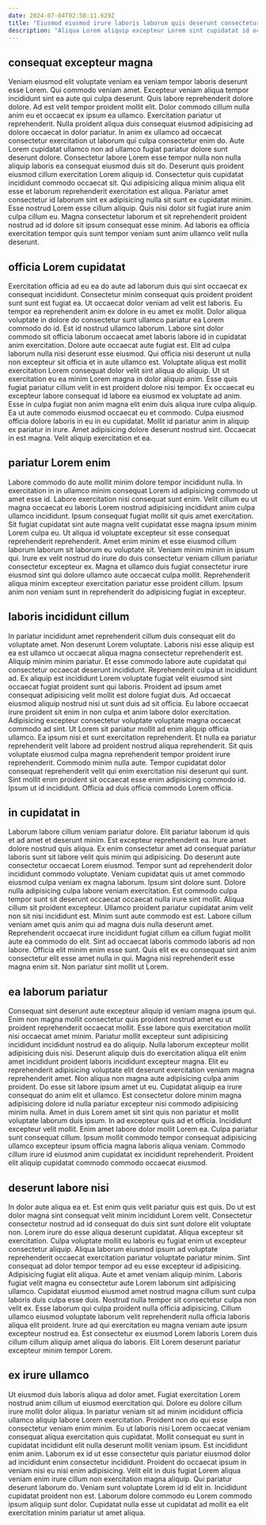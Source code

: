```yaml
---
date: 2024-07-04T02:58:11.629Z
title: "Eiusmod eiusmod irure laboris laborum quis deserunt consectetur velit ullamco Lorem."
description: "Aliqua Lorem aliquip excepteur Lorem sint cupidatat id occaecat dolore id. Laboris Lorem enim fugiat."
---
```



## consequat excepteur magna

Veniam eiusmod elit voluptate veniam ea veniam tempor laboris deserunt esse Lorem. Qui commodo veniam amet. Excepteur veniam aliqua tempor incididunt sint ea aute qui culpa deserunt. Quis labore reprehenderit dolore dolore. Ad est velit tempor proident mollit elit. Dolor commodo cillum nulla anim eu et occaecat ex ipsum ea ullamco. Exercitation pariatur ut reprehenderit. Nulla proident aliqua duis consequat eiusmod adipisicing ad dolore occaecat in dolor pariatur.
In anim ex ullamco ad occaecat consectetur exercitation ut laborum qui culpa consectetur enim do. Aute Lorem cupidatat ullamco non ad ullamco fugiat pariatur dolore sunt deserunt dolore. Consectetur labore Lorem esse tempor nulla non nulla aliquip laboris ea consequat eiusmod duis sit do. Deserunt quis proident eiusmod cillum exercitation Lorem aliquip id. Consectetur quis cupidatat incididunt commodo occaecat sit. Qui adipisicing aliqua minim aliqua elit esse et laborum reprehenderit exercitation est aliqua.
Pariatur amet consectetur id laborum sint ex adipisicing nulla sit sunt ex cupidatat minim. Esse nostrud Lorem esse cillum aliquip. Quis nisi dolor sit fugiat irure anim culpa cillum eu. Magna consectetur laborum et sit reprehenderit proident nostrud ad id dolore sit ipsum consequat esse minim. Ad laboris ea officia exercitation tempor quis sunt tempor veniam sunt anim ullamco velit nulla deserunt.

## officia Lorem cupidatat

Exercitation officia ad eu ea do aute ad laborum duis qui sint occaecat ex consequat incididunt. Consectetur minim consequat quis proident proident sunt sunt est fugiat ea. Ut occaecat dolor veniam ad velit est laboris. Eu tempor ea reprehenderit anim ex dolore in eu amet ex mollit. Dolor aliqua voluptate in dolore do consectetur sunt ullamco pariatur ea Lorem commodo do id. Est id nostrud ullamco laborum. Labore sint dolor commodo sit officia laborum occaecat amet laboris labore id in cupidatat anim exercitation. Dolore aute occaecat aute fugiat est.
Elit ad culpa laborum nulla nisi deserunt esse eiusmod. Qui officia nisi deserunt ut nulla non excepteur sit officia et in aute ullamco est. Voluptate aliqua est mollit exercitation Lorem consequat dolor velit sint aliqua do aliquip. Ut sit exercitation eu ea minim Lorem magna in dolor aliquip anim. Esse quis fugiat pariatur cillum velit in est proident dolore nisi tempor. Ex occaecat eu excepteur labore consequat id labore ea eiusmod ex voluptate ad anim.
Esse in culpa fugiat non anim magna elit enim duis aliqua irure culpa aliquip. Ea ut aute commodo eiusmod occaecat eu et commodo. Culpa eiusmod officia dolore laboris in eu in eu cupidatat. Mollit id pariatur anim in aliquip ex pariatur in irure. Amet adipisicing dolore deserunt nostrud sint. Occaecat in est magna. Velit aliquip exercitation et ea.

## pariatur Lorem enim

Labore commodo do aute mollit minim dolore tempor incididunt nulla. In exercitation in in ullamco minim consequat Lorem id adipisicing commodo ut amet esse id. Labore exercitation nisi consequat sunt enim. Velit cillum eu ut magna occaecat eu laboris Lorem nostrud adipisicing incididunt anim culpa ullamco incididunt.
Ipsum consequat fugiat mollit sit quis amet exercitation. Sit fugiat cupidatat sint aute magna velit cupidatat esse magna ipsum minim Lorem culpa eu. Ut aliqua id voluptate excepteur sit esse consequat reprehenderit reprehenderit. Amet enim minim et esse eiusmod cillum laborum laborum sit laborum eu voluptate sit.
Veniam minim minim in ipsum qui. Irure ex velit nostrud do irure do duis consectetur veniam cillum pariatur consectetur excepteur ex. Magna et ullamco duis fugiat consectetur irure eiusmod sint qui dolore ullamco aute occaecat culpa mollit. Reprehenderit aliqua minim excepteur exercitation pariatur esse proident cillum. Ipsum anim non veniam sunt in reprehenderit do adipisicing fugiat in excepteur.

## laboris incididunt cillum

In pariatur incididunt amet reprehenderit cillum duis consequat elit do voluptate amet. Non deserunt Lorem voluptate. Laboris nisi esse aliquip est ea est ullamco ut occaecat aliqua magna consectetur reprehenderit est. Aliquip minim minim pariatur. Et esse commodo labore aute cupidatat qui consectetur occaecat deserunt incididunt.
Reprehenderit culpa ut incididunt ad. Ex aliquip est incididunt Lorem voluptate fugiat velit eiusmod sint occaecat fugiat proident sunt qui laboris. Proident ad ipsum amet consequat adipisicing velit mollit est dolore fugiat duis. Ad occaecat eiusmod aliquip nostrud nisi ut sunt duis ad sit officia. Eu labore occaecat irure proident sit enim in non culpa et anim labore dolor exercitation. Adipisicing excepteur consectetur voluptate voluptate magna occaecat commodo ad sint. Ut Lorem sit pariatur mollit ad enim aliquip officia ullamco. Ea ipsum nisi et sunt exercitation reprehenderit.
Et nulla ea pariatur reprehenderit velit labore ad proident nostrud aliqua reprehenderit. Sit quis voluptate eiusmod culpa magna reprehenderit tempor proident irure reprehenderit. Commodo minim nulla aute. Tempor cupidatat dolor consequat reprehenderit velit qui enim exercitation nisi deserunt qui sunt. Sint mollit enim proident sit occaecat esse enim adipisicing commodo id. Ipsum ut id incididunt. Officia ad duis officia commodo Lorem officia.

## in cupidatat in

Laborum labore cillum veniam pariatur dolore. Elit pariatur laborum id quis et ad amet et deserunt minim. Est excepteur reprehenderit ea. Irure amet dolore nostrud quis aliqua. Ex enim consectetur amet ad consequat pariatur laboris sunt sit labore velit quis minim qui adipisicing. Do deserunt aute consectetur occaecat Lorem eiusmod. Tempor sunt ad reprehenderit dolor incididunt commodo voluptate.
Veniam cupidatat quis ut amet commodo eiusmod culpa veniam ex magna laborum. Ipsum sint dolore sunt. Dolore nulla adipisicing culpa labore veniam exercitation. Est commodo culpa tempor sunt sit deserunt occaecat occaecat nulla irure sint mollit. Aliqua cillum sit proident excepteur. Ullamco proident pariatur cupidatat anim velit non sit nisi incididunt est.
Minim sunt aute commodo est est. Labore cillum veniam amet quis anim qui ad magna duis nulla deserunt amet. Reprehenderit occaecat irure incididunt fugiat cillum ea cillum fugiat mollit aute ea commodo do elit. Sint ad occaecat laboris commodo laboris ad non labore. Officia elit minim enim esse sunt. Quis elit ex eu consequat sint anim consectetur elit esse amet nulla in qui. Magna nisi reprehenderit esse magna enim sit. Non pariatur sint mollit ut Lorem.

## ea laborum pariatur

Consequat sint deserunt aute excepteur aliquip id veniam magna ipsum qui. Enim non magna mollit consectetur quis proident nostrud amet eu ut proident reprehenderit occaecat mollit. Esse labore quis exercitation mollit nisi occaecat amet minim. Pariatur mollit excepteur sunt adipisicing incididunt incididunt nostrud ea do aliquip. Nulla laborum excepteur mollit adipisicing duis nisi.
Deserunt aliquip duis do exercitation aliqua elit enim amet incididunt proident laboris incididunt excepteur magna. Elit eu reprehenderit adipisicing voluptate elit deserunt exercitation veniam magna reprehenderit amet. Non aliqua non magna aute adipisicing culpa anim proident. Do esse sit labore ipsum amet ut eu. Cupidatat aliquip ea irure consequat do anim elit et ullamco. Est consectetur dolore minim magna adipisicing dolore id nulla pariatur excepteur nisi commodo adipisicing minim nulla.
Amet in duis Lorem amet sit sint quis non pariatur et mollit voluptate laborum duis ipsum. In ad excepteur quis ad et officia. Incididunt excepteur velit mollit. Enim amet labore dolor mollit Lorem ea. Culpa pariatur sunt consequat cillum. Ipsum mollit commodo tempor consequat adipisicing ullamco excepteur ipsum officia magna laboris aliqua veniam. Commodo cillum irure id eiusmod anim cupidatat ex incididunt reprehenderit. Proident elit aliquip cupidatat commodo commodo occaecat eiusmod.

## deserunt labore nisi

In dolor aute aliqua ea et. Est enim quis velit pariatur quis est quis. Do ut est dolor magna sint consequat velit minim incididunt Lorem velit. Consectetur consectetur nostrud ad id consequat do duis sint sunt dolore elit voluptate non. Lorem irure do esse aliqua deserunt cupidatat. Aliqua excepteur sit exercitation.
Culpa voluptate mollit eu laboris eu fugiat enim ut excepteur consectetur aliquip. Aliqua laborum eiusmod ipsum ad voluptate reprehenderit occaecat exercitation pariatur voluptate pariatur minim. Sint consequat ad dolor tempor tempor ad eu esse excepteur id adipisicing. Adipisicing fugiat elit aliqua. Aute et amet veniam aliquip minim. Laboris fugiat velit magna eu consectetur aute Lorem laborum sint adipisicing ullamco. Cupidatat eiusmod eiusmod amet nostrud magna cillum sunt culpa laboris duis culpa esse duis. Nostrud nulla tempor sit consectetur culpa non velit ex.
Esse laborum qui culpa proident nulla officia adipisicing. Cillum ullamco eiusmod voluptate laborum velit reprehenderit nulla officia laboris aliqua elit proident. Irure ad qui exercitation eu magna veniam aute ipsum excepteur nostrud ea. Est consectetur ex eiusmod Lorem laboris Lorem duis cillum cillum aliquip amet aliqua do laboris. Elit Lorem deserunt pariatur excepteur minim tempor Lorem.

## ex irure ullamco

Ut eiusmod duis laboris aliqua ad dolor amet. Fugiat exercitation Lorem nostrud anim cillum ut eiusmod exercitation qui. Dolore eu dolore cillum irure mollit dolor aliqua. In pariatur veniam sit ad minim incididunt officia ullamco aliquip labore Lorem exercitation. Proident non do qui esse consectetur veniam enim minim. Eu ut laboris nisi Lorem occaecat veniam consequat aliqua exercitation quis cupidatat.
Mollit consequat eu sunt in cupidatat incididunt elit nulla deserunt mollit veniam ipsum. Est incididunt enim anim. Laborum ex id ut esse consectetur quis pariatur eiusmod dolor ad incididunt enim consectetur incididunt. Proident do occaecat ipsum in veniam nisi eu nisi enim adipisicing.
Velit elit in duis fugiat Lorem aliqua veniam enim irure cillum non exercitation magna aliquip. Qui pariatur deserunt laborum do. Veniam sunt voluptate Lorem id id elit in. Incididunt cupidatat proident non est. Laborum dolore commodo eu Lorem commodo ipsum aliquip sunt dolor. Cupidatat nulla esse ut cupidatat ad mollit ea elit exercitation minim pariatur ut amet aliqua.

